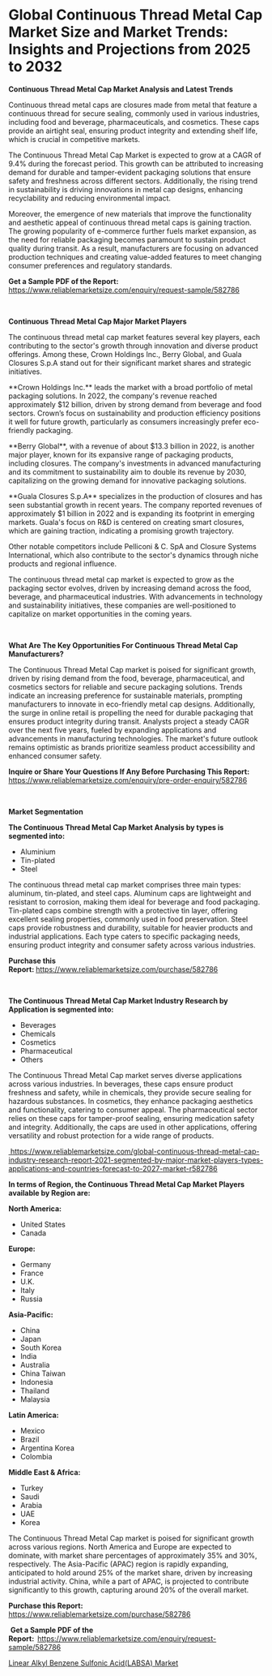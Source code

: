 <p><h1>Global Continuous Thread Metal Cap Market Size and Market Trends: Insights and Projections from 2025 to 2032</h1></p><p><strong>Continuous Thread Metal Cap Market Analysis and Latest Trends</strong></p>
<p><p>Continuous thread metal caps are closures made from metal that feature a continuous thread for secure sealing, commonly used in various industries, including food and beverage, pharmaceuticals, and cosmetics. These caps provide an airtight seal, ensuring product integrity and extending shelf life, which is crucial in competitive markets.</p><p>The Continuous Thread Metal Cap Market is expected to grow at a CAGR of 9.4% during the forecast period. This growth can be attributed to increasing demand for durable and tamper-evident packaging solutions that ensure safety and freshness across different sectors. Additionally, the rising trend in sustainability is driving innovations in metal cap designs, enhancing recyclability and reducing environmental impact. </p><p>Moreover, the emergence of new materials that improve the functionality and aesthetic appeal of continuous thread metal caps is gaining traction. The growing popularity of e-commerce further fuels market expansion, as the need for reliable packaging becomes paramount to sustain product quality during transit. As a result, manufacturers are focusing on advanced production techniques and creating value-added features to meet changing consumer preferences and regulatory standards.</p></p>
<p><strong>Get a Sample PDF of the Report:&nbsp;</strong> <a href="https://www.reliablemarketsize.com/enquiry/request-sample/582786?utm_campaign=2176&utm_medium=2&utm_source=Github&utm_content=ia&utm_term=23032025&utm_id=continuous-thread-metal-cap">https://www.reliablemarketsize.com/enquiry/request-sample/582786</a></p>
<p>&nbsp;</p>
<p><strong>Continuous Thread Metal Cap Major Market Players</strong></p>
<p><p>The continuous thread metal cap market features several key players, each contributing to the sector's growth through innovation and diverse product offerings. Among these, Crown Holdings Inc., Berry Global, and Guala Closures S.p.A stand out for their significant market shares and strategic initiatives.</p><p>**Crown Holdings Inc.** leads the market with a broad portfolio of metal packaging solutions. In 2022, the company's revenue reached approximately $12 billion, driven by strong demand from beverage and food sectors. Crown’s focus on sustainability and production efficiency positions it well for future growth, particularly as consumers increasingly prefer eco-friendly packaging.</p><p>**Berry Global**, with a revenue of about $13.3 billion in 2022, is another major player, known for its expansive range of packaging products, including closures. The company's investments in advanced manufacturing and its commitment to sustainability aim to double its revenue by 2030, capitalizing on the growing demand for innovative packaging solutions.</p><p>**Guala Closures S.p.A** specializes in the production of closures and has seen substantial growth in recent years. The company reported revenues of approximately $1 billion in 2022 and is expanding its footprint in emerging markets. Guala's focus on R&D is centered on creating smart closures, which are gaining traction, indicating a promising growth trajectory.</p><p>Other notable competitors include Pelliconi & C. SpA and Closure Systems International, which also contribute to the sector's dynamics through niche products and regional influence.</p><p>The continuous thread metal cap market is expected to grow as the packaging sector evolves, driven by increasing demand across the food, beverage, and pharmaceutical industries. With advancements in technology and sustainability initiatives, these companies are well-positioned to capitalize on market opportunities in the coming years.</p></p>
<p>&nbsp;</p>
<p><strong>What Are The Key Opportunities For Continuous Thread Metal Cap Manufacturers?</strong></p>
<p><p>The Continuous Thread Metal Cap market is poised for significant growth, driven by rising demand from the food, beverage, pharmaceutical, and cosmetics sectors for reliable and secure packaging solutions. Trends indicate an increasing preference for sustainable materials, prompting manufacturers to innovate in eco-friendly metal cap designs. Additionally, the surge in online retail is propelling the need for durable packaging that ensures product integrity during transit. Analysts project a steady CAGR over the next five years, fueled by expanding applications and advancements in manufacturing technologies. The market's future outlook remains optimistic as brands prioritize seamless product accessibility and enhanced consumer safety.</p></p>
<p><strong>Inquire or Share Your Questions If Any Before Purchasing This Report:</strong> <a href="https://www.reliablemarketsize.com/enquiry/pre-order-enquiry/582786?utm_campaign=2176&utm_medium=2&utm_source=Github&utm_content=ia&utm_term=23032025&utm_id=continuous-thread-metal-cap">https://www.reliablemarketsize.com/enquiry/pre-order-enquiry/582786</a></p>
<p>&nbsp;</p>
<p><strong>Market Segmentation</strong></p>
<p><strong>The Continuous Thread Metal Cap Market Analysis by types is segmented into:</strong></p>
<p><ul><li>Aluminium</li><li>Tin-plated</li><li>Steel</li></ul></p>
<p><p>The continuous thread metal cap market comprises three main types: aluminum, tin-plated, and steel caps. Aluminum caps are lightweight and resistant to corrosion, making them ideal for beverage and food packaging. Tin-plated caps combine strength with a protective tin layer, offering excellent sealing properties, commonly used in food preservation. Steel caps provide robustness and durability, suitable for heavier products and industrial applications. Each type caters to specific packaging needs, ensuring product integrity and consumer safety across various industries.</p></p>
<p><strong>Purchase this Report:&nbsp;</strong><a href="https://www.reliablemarketsize.com/purchase/582786?utm_campaign=2176&utm_medium=2&utm_source=Github&utm_content=ia&utm_term=23032025&utm_id=continuous-thread-metal-cap">https://www.reliablemarketsize.com/purchase/582786</a></p>
<p>&nbsp;</p>
<p><strong>The Continuous Thread Metal Cap Market Industry Research by Application is segmented into:</strong></p>
<p><ul><li>Beverages</li><li>Chemicals</li><li>Cosmetics</li><li>Pharmaceutical</li><li>Others</li></ul></p>
<p><p>The Continuous Thread Metal Cap market serves diverse applications across various industries. In beverages, these caps ensure product freshness and safety, while in chemicals, they provide secure sealing for hazardous substances. In cosmetics, they enhance packaging aesthetics and functionality, catering to consumer appeal. The pharmaceutical sector relies on these caps for tamper-proof sealing, ensuring medication safety and integrity. Additionally, the caps are used in other applications, offering versatility and robust protection for a wide range of products.</p></p>
<p><a href="https://www.reliablemarketsize.com/global-continuous-thread-metal-cap-industry-research-report-2021-segmented-by-major-market-players-types-applications-and-countries-forecast-to-2027-market-r582786?utm_campaign=2176&utm_medium=2&utm_source=Github&utm_content=ia&utm_term=23032025&utm_id=continuous-thread-metal-cap">&nbsp;https://www.reliablemarketsize.com/global-continuous-thread-metal-cap-industry-research-report-2021-segmented-by-major-market-players-types-applications-and-countries-forecast-to-2027-market-r582786</a></p>
<p><strong>In terms of Region, the Continuous Thread Metal Cap Market Players available by Region are:</strong></p>
<p>
    <p> <strong> North America: </strong>
        <ul>
            <li>United States</li>
            <li>Canada</li>
        </ul>
        </p> 
    <p> <strong> Europe: </strong>
        <ul>
            <li>Germany</li>
            <li>France</li>
            <li>U.K.</li>
            <li>Italy</li>
            <li>Russia</li>
        </ul>
        </p> 
    <p> <strong> Asia-Pacific: </strong>
        <ul>
            <li>China</li>
            <li>Japan</li>
            <li>South Korea</li>
            <li>India</li>
            <li>Australia</li>
            <li>China Taiwan</li>
            <li>Indonesia</li>
            <li>Thailand</li>
            <li>Malaysia</li>
        </ul>
        </p> 
    <p> <strong> Latin America: </strong>
        <ul>
            <li>Mexico</li>
            <li>Brazil</li>
            <li>Argentina Korea</li>
            <li>Colombia</li>
        </ul>
        </p> 
    <p> <strong> Middle East & Africa: </strong>
        <ul>
            <li>Turkey</li>
            <li>Saudi</li>
            <li>Arabia</li>
            <li>UAE</li>
            <li>Korea</li>
        </ul>
    </p>
    </p>
<p><p>The Continuous Thread Metal Cap market is poised for significant growth across various regions. North America and Europe are expected to dominate, with market share percentages of approximately 35% and 30%, respectively. The Asia-Pacific (APAC) region is rapidly expanding, anticipated to hold around 25% of the market share, driven by increasing industrial activity. China, while a part of APAC, is projected to contribute significantly to this growth, capturing around 20% of the overall market.</p></p>
<p><strong>Purchase this Report: </strong><a href="https://www.reliablemarketsize.com/purchase/582786?utm_campaign=2176&utm_medium=2&utm_source=Github&utm_content=ia&utm_term=23032025&utm_id=continuous-thread-metal-cap">https://www.reliablemarketsize.com/purchase/582786</a></p>
<p>&nbsp;<strong>Get a Sample PDF of the Report:&nbsp;&nbsp;</strong><a href="https://www.reliablemarketsize.com/enquiry/request-sample/582786?utm_campaign=2176&utm_medium=2&utm_source=Github&utm_content=ia&utm_term=23032025&utm_id=continuous-thread-metal-cap">https://www.reliablemarketsize.com/enquiry/request-sample/582786</a></p>
<p><strong></strong></p>
<p><p><a href="https://github.com/santosh758595/Market-Research-Report-List-7/blob/main/linear-alkyl-benzene-sulfonic-acidlabsa-market.md?utm_campaign=2176&utm_medium=2&utm_source=Github&utm_content=ia&utm_term=23032025&utm_id=continuous-thread-metal-cap">Linear Alkyl Benzene Sulfonic Acid(LABSA) Market</a></p></p>